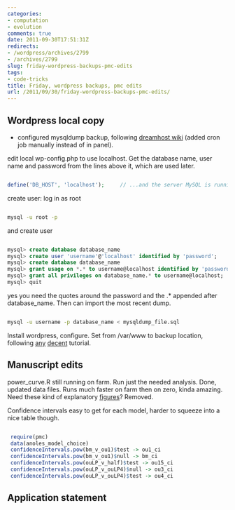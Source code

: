 ```yaml
---
categories:
- computation
- evolution
comments: true
date: 2011-09-30T17:51:31Z
redirects:
- /wordpress/archives/2799
- /archives/2799
slug: friday-wordpress-backups-pmc-edits
tags:
- code-tricks
title: Friday, wordpress backups, pmc edits
url: /2011/09/30/friday-wordpress-backups-pmc-edits/
---
```


## Wordpress local copy





	
  * configured mysqldump backup, following [dreamhost wiki](http://wiki.dreamhost.com/Mysqldump) (added cron job manually instead of in panel).


edit local wp-config.php to use localhost. Get the database name, user name and password from the lines above it, which are used later.


```php

define('DB_HOST', 'localhost');     // ...and the server MySQL is running on

```


create user: log in as root


```bash

mysql -u root -p

```


and create user


```sql

mysql> create database database_name
mysql> create user 'username'@'localhost' identified by 'password';
mysql> create database database_name
mysql> grant usage on *.* to username@localhost identified by 'password';
mysql> grant all privileges on database_name.* to username@localhost;
mysql> quit

```


yes you need the quotes around the password and the .* appended after database_name. Then can import the most recent dump.


```bash

mysql -u username -p database_name < mysqldump_file.sql

```


Install wordpress, configure. Set from /var/www to backup location, following [any](http://movingtofreedom.org/2007/05/09/how-to-wordpress-on-ubuntu-gnu-linux/) [decent](https://help.ubuntu.com/community/WordPress) tutorial.


## Manuscript edits


power_curve.R still running on farm. Run just the needed analysis. Done, updated data files. Runs much faster on farm then on zero, kinda amazing.
Need these kind of explanatory [figures](http://www.carlboettiger.info/archives/286)? Removed.

Confidence intervals easy to get for each model, harder to squeeze into a nice table though.


```R

 require(pmc)
 data(anoles_model_choice)
 confidenceIntervals.pow(bm_v_ou1)$test -> ou1_ci
 confidenceIntervals.pow(bm_v_ou1)$null -> bm_ci
 confidenceIntervals.pow(ouLP_v_half)$test -> ou15_ci
 confidenceIntervals.pow(ouLP_v_ouLP4)$null -> ou3_ci
 confidenceIntervals.pow(ouLP_v_ouLP4)$test -> ou4_ci

```



## Application statement
